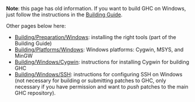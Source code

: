 **Note**: this page has old information.  If you want to build GHC on Windows, just follow the instructions in the [Building Guide](building).


Other pages below here:

- [Building/Preparation/Windows](building/preparation/windows): installing the right tools (part of the Building Guide)
- [Building/Platforms/Windows](building/platforms/windows): Windows platforms: Cygwin, MSYS, and MinGW
- [Building/Windows/Cygwin](building/windows/cygwin): instructions for installing Cygwin for building GHC
- [Building/Windows/SSH](building/windows/ssh): instructions for configuring SSH on Windows (not necessary for building or submitting patches to GHC, only necessary if you have permission and want to *push* patches to the main GHC repository).

